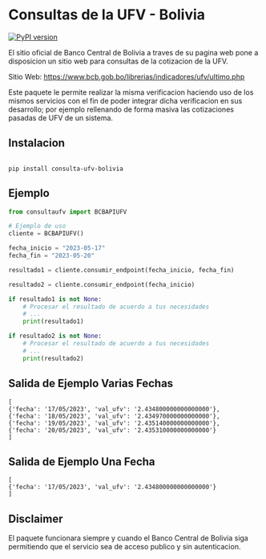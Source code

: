 # Consultas de la UFV - Bolivia

[![PyPI version][pypi-version]][pypi]

El sitio oficial de Banco Central de Bolivia a traves de su pagina web pone a disposicion un sitio web para consultas de la cotizacion de la UFV.

Sitio Web: https://www.bcb.gob.bo/librerias/indicadores/ufv/ultimo.php

Este paquete le permite realizar la misma verificacion haciendo uso de los mismos servicios con el fin de poder integrar dicha verificacion en sus desarrollo; por ejemplo rellenando de forma masiva las cotizaciones pasadas de UFV de un sistema.

## Instalacion
```shell

pip install consulta-ufv-bolivia

```

## Ejemplo

```python
from consultaufv import BCBAPIUFV

# Ejemplo de uso
cliente = BCBAPIUFV()

fecha_inicio = "2023-05-17"
fecha_fin = "2023-05-20"

resultado1 = cliente.consumir_endpoint(fecha_inicio, fecha_fin)

resultado2 = cliente.consumir_endpoint(fecha_inicio)

if resultado1 is not None:
    # Procesar el resultado de acuerdo a tus necesidades
    # ...
    print(resultado1)

if resultado2 is not None:
    # Procesar el resultado de acuerdo a tus necesidades
    # ...
    print(resultado2)

```

## Salida de Ejemplo Varias Fechas

```shell
[
{'fecha': '17/05/2023', 'val_ufv': '2.434800000000000000'}, 
{'fecha': '18/05/2023', 'val_ufv': '2.434970000000000000'}, 
{'fecha': '19/05/2023', 'val_ufv': '2.435140000000000000'}, 
{'fecha': '20/05/2023', 'val_ufv': '2.435310000000000000'}
]
```

## Salida de Ejemplo Una Fecha
```shell
[
{'fecha': '17/05/2023', 'val_ufv': '2.434800000000000000'}
]
```

## Disclaimer

El paquete funcionara siempre y cuando el Banco Central de Bolivia siga permitiendo que el servicio sea de acceso publico y sin autenticacion.


[pypi-version]: https://img.shields.io/pypi/v/consulta-ufv-bolivia
[pypi]: https://pypi.org/project/consulta-ufv-bolivia